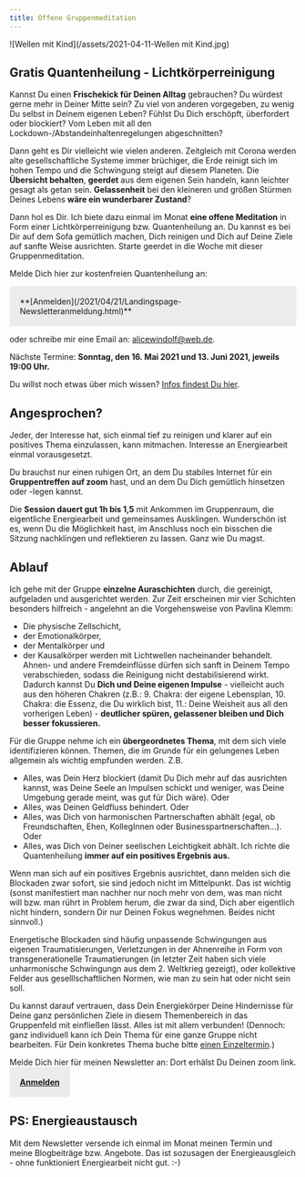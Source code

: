 ```yaml
---
title: Offene Gruppenmeditation
---
```


![Wellen mit Kind](/assets/2021-04-11-Wellen mit Kind.jpg)

## Gratis Quantenheilung - Lichtkörperreinigung
Kannst Du einen **Frischekick für Deinen Alltag** gebrauchen? Du würdest gerne mehr in Deiner Mitte sein? Zu viel von anderen vorgegeben, zu wenig Du selbst in Deinem eigenen Leben? Fühlst Du Dich erschöpft, überfordert oder blockiert? Vom Leben mit all den Lockdown-/Abstandeinhaltenregelungen abgeschnitten? 

Dann geht es Dir vielleicht wie vielen anderen. Zeitgleich mit Corona werden alte gesellschaftliche Systeme immer brüchiger, die Erde reinigt sich im hohen Tempo und die Schwingung steigt auf diesem Planeten. Die **Übersicht behalten**, **geerdet** aus dem eigenen Sein handeln, kann leichter gesagt als getan sein. **Gelassenheit** bei den kleineren und größen Stürmen Deines Lebens **wäre ein wunderbarer Zustand**? 

Dann hol es Dir. Ich biete dazu einmal im Monat **eine offene Meditation** in Form einer Lichtkörperreinigung bzw. Quantenheilung an. Du kannst es bei Dir auf dem Sofa gemütlich machen, Dich reinigen und Dich auf Deine Ziele auf sanfte Weise ausrichten. Starte geerdet in die Woche mit dieser Gruppenmeditation. 

Melde Dich hier zur kostenfreien Quantenheilung an: 

<span style='display:inline-block;padding:18px;background:#ececec'>
**[Anmelden](/2021/04/21/Landingspage-Newsletteranmeldung.html)**
</span>

oder schreibe mir eine Email an: alicewindolf@web.de.

Nächste Termine: **Sonntag, den 16. Mai 2021 und 13. Juni 2021, jeweils 19:00 Uhr.** 

Du willst noch etwas über mich wissen? [Infos findest Du hier](/about/). 

## Angesprochen?
Jeder, der Interesse hat, sich einmal tief zu reinigen und klarer auf ein positives Thema einzulassen, kann mitmachen. Interesse an Energiearbeit einmal vorausgesetzt. 

Du brauchst nur einen ruhigen Ort, an dem Du stabiles Internet für ein **Gruppentreffen auf zoom** hast, und an dem Du Dich gemütlich hinsetzen oder -legen kannst.

Die **Session dauert gut 1h bis 1,5** mit Ankommen im Gruppenraum, die eigentliche Energiearbeit und gemeinsames Ausklingen. Wunderschön ist es, wenn Du die Möglichkeit hast, im Anschluss noch ein bisschen die Sitzung nachklingen und reflektieren zu lassen. Ganz wie Du magst.  

## Ablauf
Ich gehe mit der Gruppe **einzelne Auraschichten** durch, die gereinigt, aufgeladen und ausgerichtet werden. Zur Zeit erscheinen mir vier Schichten besonders hilfreich - angelehnt an die Vorgehensweise von Pavlina Klemm: 
- Die physische Zellschicht, 
- der Emotionalkörper, 
- der Mentalkörper und 
- der Kausalkörper 
werden mit Lichtwellen nacheinander behandelt. Ahnen- und andere Fremdeinflüsse dürfen sich sanft in Deinem Tempo verabschieden, sodass die Reinigung nicht destabilisierend wirkt. Dadurch kannst Du **Dich und Deine eigenen Impulse** - vielleicht auch aus den höheren Chakren (z.B.: 9. Chakra: der eigene Lebensplan, 10. Chakra: die Essenz, die Du wirklich bist, 11.: Deine Weisheit aus all den vorherigen Leben) - **deutlicher spüren, gelassener bleiben und Dich besser fokussieren.**  

Für die Gruppe nehme ich ein **übergeordnetes Thema**, mit dem sich viele identifizieren können. Themen, die im Grunde für ein gelungenes Leben allgemein als wichtig empfunden werden. Z.B. 
- Alles, was Dein Herz blockiert (damit Du Dich mehr auf das ausrichten kannst, was Deine Seele an Impulsen schickt und weniger, was Deine Umgebung gerade meint, was gut für Dich wäre). Oder 
- Alles, was Deinen Geldfluss behindert. Oder 
- Alles, was Dich von harmonischen Partnerschaften abhält (egal, ob Freundschaften, Ehen, KollegInnen oder Businesspartnerschaften...). Oder
- Alles, was Dich von Deiner seelischen Leichtigkeit abhält.
Ich richte die Quantenheilung **immer auf ein positives Ergebnis aus.**

Wenn man sich auf ein positives Ergebnis ausrichtet, dann melden sich die Blockaden zwar sofort, sie sind jedoch nicht im Mittelpunkt. Das ist wichtig (sonst manifestiert man nachher nur noch mehr von dem, was man nicht will bzw. man rührt in Problem herum, die zwar da sind, Dich aber eigentlich nicht hindern, sondern Dir nur Deinen Fokus wegnehmen. Beides nicht sinnvoll.) 

Energetische Blockaden sind häufig unpassende Schwingungen aus eigenen Traumatisierungen, Verletzungen in der Ahnenreihe in Form von transgenerationelle Traumatierungen (in letzter Zeit haben sich viele unharmonische Schwingungn aus dem 2. Weltkrieg gezeigt), oder kollektive Felder aus geselllschaftlichen Normen, wie man zu sein hat oder nicht sein soll.

Du kannst darauf vertrauen, dass Dein Energiekörper Deine Hindernisse für Deine ganz persönlichen Ziele in diesem Themenbereich in das Gruppenfeld mit einfließen lässt. Alles ist mit allem verbunden! (Dennoch: ganz individuell kann ich Dein Thema für eine ganze Gruppe nicht bearbeiten. Für Dein konkretes Thema buche bitte [einen Einzeltermin](/2021/03/19/Einzelsitzungen.html).)

Melde Dich hier für meinen Newsletter an: Dort erhälst Du Deinen zoom link.  
<span style='display:inline-block;padding:18px;background:#ececec'>
**[Anmelden](/2021/04/21/Landingspage-Newsletteranmeldung.html)**
</span>


## PS: Energieaustausch
Mit dem Newsletter versende ich einmal im Monat meinen Termin und meine Blogbeiträge bzw. Angebote. Das ist sozusagen der Energieausgleich - ohne funktioniert Energiearbeit nicht gut. :-)  
